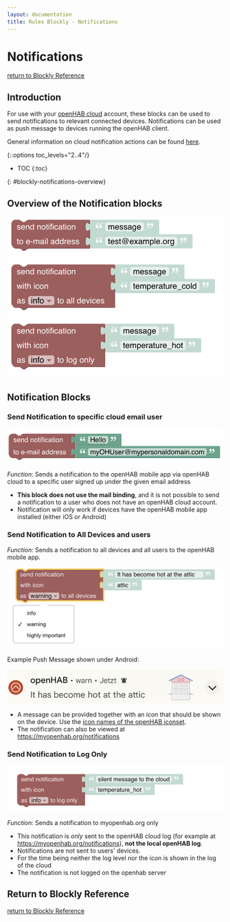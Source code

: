 ```yaml
---
layout: documentation
title: Rules Blockly - Notifications
---
```


# Notifications
[return to Blockly Reference]({{base}}/configuration/rules-blockly.html)

## Introduction

For use with your [openHAB cloud](https://www.openhab.org/addons/integrations/openhabcloud/) account, these blocks can be used to send notifications to relevant connected devices. Notifications can be used as push message to devices running the openHAB client.

General information on cloud notification actions can be found [here](https://www.openhab.org/docs/configuration/actions.html#cloud-notification-actions).

{::options toc_levels="2..4"/}

- TOC
{:toc}

{: #blockly-notifications-overview}

## Overview of the Notification blocks

![notifications](images/blockly/blockly-notifications.png)

## Notification Blocks

### Send Notification to specific cloud email user

![notification-to-user](images/blockly/blockly-notification-to-user.png)

*Function:* Sends a notification to the openHAB mobile app via openHAB cloud to a specific user signed up under the given email address

* **This block does not use the mail binding**, and it is not possible to send a notification to a user who does not have an openHAB cloud account.
* Notification will only work if devices have the openHAB mobile app installed (either iOS or Android)

### Send Notification to All Devices and users

*Function:* Sends a notification to all devices and all users to the openHAB mobile app.

![notification-to-all](images/blockly/blockly-notification-to-all.png)

Example Push Message shown under Android:

![notification-on-android](images/blockly/blockly-notification-on-android.png)


* A message can be provided together with an icon that should be shown on the device. Use the [icon names of the openHAB iconset](https://www.openhab.org/docs/configuration/iconsets/classic/).
* The notification can also be viewed at https://myopenhab.org/notifications

### Send Notification to Log Only

![notification-to-log](images/blockly/blockly-notification-to-log.png)

*Function:* Sends a notification to myopenhab.org only

* This notification is *only* sent to the openHAB cloud log (for example at https://myopenhab.org/notifications), **not the local openHAB log**.
* Notifications are not sent to users' devices.
* For the time being neither the log level nor the icon is shown in the log of the cloud
* The notification is not logged on the openhab server


## Return to Blockly Reference

[return to Blockly Reference]({{base}}/configuration/rules-blockly.html)
